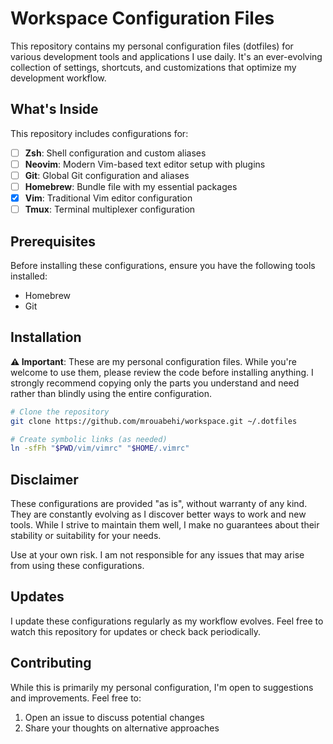 # Workspace Configuration Files

This repository contains my personal configuration files (dotfiles) for various development tools and applications I use daily. It's an ever-evolving collection of settings, shortcuts, and customizations that optimize my development workflow.

## What's Inside

This repository includes configurations for:

- [ ] **Zsh**: Shell configuration and custom aliases
- [ ] **Neovim**: Modern Vim-based text editor setup with plugins
- [ ] **Git**: Global Git configuration and aliases
- [ ] **Homebrew**: Bundle file with my essential packages
- [X] **Vim**: Traditional Vim editor configuration
- [ ] **Tmux**: Terminal multiplexer configuration

## Prerequisites

Before installing these configurations, ensure you have the following tools installed:

- Homebrew
- Git

## Installation

**⚠️ Important**: These are my personal configuration files. While you're welcome to use them, please review the code before installing anything. I strongly recommend copying only the parts you understand and need rather than blindly using the entire configuration.

```bash
# Clone the repository
git clone https://github.com/mrouabehi/workspace.git ~/.dotfiles

# Create symbolic links (as needed)
ln -sfFh "$PWD/vim/vimrc" "$HOME/.vimrc"
```

## Disclaimer

These configurations are provided "as is", without warranty of any kind. They are constantly evolving as I discover better ways to work and new tools. While I strive to maintain them well, I make no guarantees about their stability or suitability for your needs.

Use at your own risk. I am not responsible for any issues that may arise from using these configurations.

## Updates

I update these configurations regularly as my workflow evolves. Feel free to watch this repository for updates or check back periodically.

## Contributing

While this is primarily my personal configuration, I'm open to suggestions and improvements. Feel free to:

1. Open an issue to discuss potential changes
2. Share your thoughts on alternative approaches
